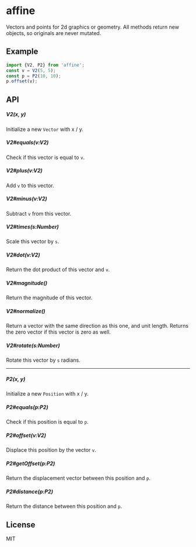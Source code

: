 
# affine

  Vectors and points for 2d graphics or geometry.
  All methods return new objects, so originals are never mutated.

## Example

```js
import {V2, P2} from 'affine';
const v = V2(5, 5);
const p = P2(10, 10);
p.offset(v);
```

## API

##### V2(x, y)

  Initialize a new `Vector` with x / y.

##### V2#equals(v:V2)

  Check if this vector is equal to `v`.

##### V2#plus(v:V2)

  Add `v` to this vector.

##### V2#minus(v:V2)

  Subtract `v` from this vector.

##### V2#times(s:Number)

  Scale this vector by `s`.

##### V2#dot(v:V2)

  Return the dot product of this vector and `v`.

##### V2#magnitude()

  Return the magnitude of this vector.

##### V2#normalize()

  Return a vector with the same direction as this one, and unit length.
  Returns the zero vector if this vector is zero as well.

##### V2#rotate(s:Number)

  Rotate this vector by `s` radians.

---

##### P2(x, y)

  Initialize a new `Position` with x / y.

##### P2#equals(p:P2)

  Check if this position is equal to `p`.

##### P2#offset(v:V2)

  Displace this position by the vector `v`.

##### P2#getOffset(p:P2)

  Return the displacement vector between this position and `p`.

##### P2#distance(p:P2)

  Return the distance between this position and `p`.

## License

  MIT
